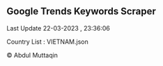 

## Google Trends Keywords Scraper 
 
Last Update 22-03-2023 , 23:36:06

Country List :
VIETNAM.json



© Abdul Muttaqin 
